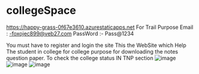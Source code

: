 # collegeSpace
https://happy-grass-0f67e3610.azurestaticapps.net
For Trail Purpose
Email : -foxojec899@veb27.com
PassWord :- Pass@1234

You must have to register and login the site
This the WebSite which Help The student in college for college purpose for downloading the notes question paper.
To check the college status IN TNP section
![image](https://user-images.githubusercontent.com/77625626/146148438-20da1cdf-1079-46e4-80e2-a5158798c788.png)
![image](https://user-images.githubusercontent.com/77625626/146148527-3f936055-b1c8-4545-82ba-50444b2e4a85.png)
![image](https://user-images.githubusercontent.com/77625626/146148569-260a3407-cf66-45ea-8c8b-44dc1eff4559.png)
